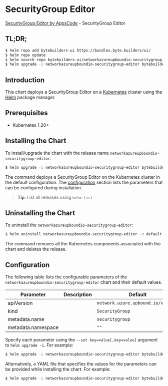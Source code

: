 # SecurityGroup Editor

[SecurityGroup Editor by AppsCode](https://byte.builders) - SecurityGroup Editor

## TL;DR;

```bash
$ helm repo add bytebuilders-ui https://bundles.byte.builders/ui/
$ helm repo update
$ helm search repo bytebuilders-ui/networkazureupboundio-securitygroup-editor --version=v0.4.18
$ helm upgrade -i networkazureupboundio-securitygroup-editor bytebuilders-ui/networkazureupboundio-securitygroup-editor -n default --create-namespace --version=v0.4.18
```

## Introduction

This chart deploys a SecurityGroup Editor on a [Kubernetes](http://kubernetes.io) cluster using the [Helm](https://helm.sh) package manager.

## Prerequisites

- Kubernetes 1.20+

## Installing the Chart

To install/upgrade the chart with the release name `networkazureupboundio-securitygroup-editor`:

```bash
$ helm upgrade -i networkazureupboundio-securitygroup-editor bytebuilders-ui/networkazureupboundio-securitygroup-editor -n default --create-namespace --version=v0.4.18
```

The command deploys a SecurityGroup Editor on the Kubernetes cluster in the default configuration. The [configuration](#configuration) section lists the parameters that can be configured during installation.

> **Tip**: List all releases using `helm list`

## Uninstalling the Chart

To uninstall the `networkazureupboundio-securitygroup-editor`:

```bash
$ helm uninstall networkazureupboundio-securitygroup-editor -n default
```

The command removes all the Kubernetes components associated with the chart and deletes the release.

## Configuration

The following table lists the configurable parameters of the `networkazureupboundio-securitygroup-editor` chart and their default values.

|     Parameter      | Description |                    Default                    |
|--------------------|-------------|-----------------------------------------------|
| apiVersion         |             | <code>network.azure.upbound.io/v1beta1</code> |
| kind               |             | <code>SecurityGroup</code>                    |
| metadata.name      |             | <code>securitygroup</code>                    |
| metadata.namespace |             | <code>""</code>                               |


Specify each parameter using the `--set key=value[,key=value]` argument to `helm upgrade -i`. For example:

```bash
$ helm upgrade -i networkazureupboundio-securitygroup-editor bytebuilders-ui/networkazureupboundio-securitygroup-editor -n default --create-namespace --version=v0.4.18 --set apiVersion=network.azure.upbound.io/v1beta1
```

Alternatively, a YAML file that specifies the values for the parameters can be provided while
installing the chart. For example:

```bash
$ helm upgrade -i networkazureupboundio-securitygroup-editor bytebuilders-ui/networkazureupboundio-securitygroup-editor -n default --create-namespace --version=v0.4.18 --values values.yaml
```
